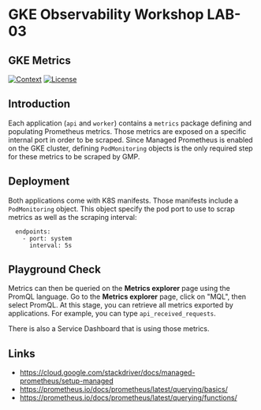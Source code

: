 # GKE Observability Workshop LAB-03

## GKE Metrics

[![Context](https://img.shields.io/badge/GKE%20Fundamentals-1-blue.svg)](#)
[![License](https://img.shields.io/badge/License-Apache%202.0-blue.svg)](https://opensource.org/licenses/Apache-2.0)

## Introduction
Each application (`api` and `worker`) contains a `metrics` package defining and populating Prometheus metrics. Those metrics are exposed on a specific internal port in order to be scraped.
Since Managed Prometheus is enabled on the GKE cluster, defining `PodMonitoring` objects is the only required step for these metrics to be scraped by GMP.

## Deployment
Both applications come with K8S manifests. Those manifests include a `PodMonitoring` object. This object specify the pod port to use to scrap metrics as well as the scraping interval:
```
  endpoints:
    - port: system
      interval: 5s
```

## Playground Check
Metrics can then be queried on the **Metrics explorer** page using the PromQL language.
Go to the **Metrics explorer** page, click on "MQL", then select PromQL.
At this stage, you can retrieve all metrics exported by applications. For example, you can type `api_received_requests`.

There is also a Service Dashboard that is using those metrics.

## Links

- https://cloud.google.com/stackdriver/docs/managed-prometheus/setup-managed
- https://prometheus.io/docs/prometheus/latest/querying/basics/
- https://prometheus.io/docs/prometheus/latest/querying/functions/
